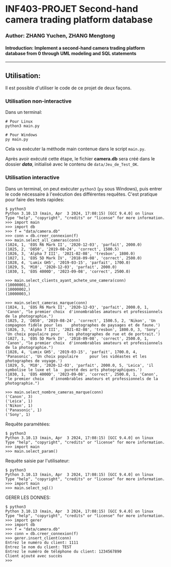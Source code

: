 # INF403-PROJET Second-hand camera trading platform database
### Author: ZHANG Yuchen, ZHANG Mengtong
  
#### Introduction: Implement a second-hand camera trading platform database from 0 through UML modeling and SQL statements  

---
## Utilisation:

Il est possible d'utiliser le code de ce projet de deux façons.

### Utilisation non-interactive

Dans un terminal:

    # Pour Linux
    python3 main.py

    # Pour Windows
    py main.py

Cela va exécuter la méthode main contenue dans le script `main.py`.

Après avoir exécuté cette étape, le fichier **camera.db** sera créé dans le dossier ***data***, initialisé avec le contenu de `data/Jeu_de_Test_OK`.

### Utilisation interactive

Dans un terminal, on peut exécuter `python3` (`py` sous Windows), puis entrer
le code nécessaire à l'exécution des différentes requêtes. C'est pratique pour
faire des tests rapides:

    $ python3
    Python 3.10.13 (main, Apr  3 2024, 17:08:15) [GCC 9.4.0] on linux
    Type "help", "copyright", "credits" or "license" for more information.
    >>> import main
    >>> import db
    >>> f = "data/camera.db"
    >>> conn = db.creer_connexion(f)
    >>> main.select_all_cameras(conn)
    (1024, 1, 'EOS R6 Mark II', '2020-12-03', 'parfait', 2000.0)
    (1025, 2, 'D850', '2019-08-24', 'correct', 1500.5)
    (1026, 3, 'Alpha 7 III', '2021-02-08', 'tresbon', 1800.0)
    (1027, 1, 'EOS 5D Mark IV', '2018-09-08', 'correct', 2500.0)
    (1028, 4, 'Lumix GH5', '2019-03-15', 'parfait', 1700.0)
    (1029, 5, 'M10', '2020-12-03', 'parfait', 2000.0)
    (1030, 1, 'EOS 4000D', '2023-09-08', 'correct', 2500.0)

    >>> main.select_clients_ayant_achete_une_camera(conn)
    (10000001,)
    (10000002,)
    (10000003,)

    >>> main.select_cameras_marque(conn)
    (1024, 1, 'EOS R6 Mark II', '2020-12-03', 'parfait', 2000.0, 1, 'Canon', "le premier choix  d'innombrables amateurs et professionnels de la photographie.")
    (1025, 2, 'D850', '2019-08-24', 'correct', 1500.5, 2, 'Nikon', 'Un compagnon fidèle pour les    photographes de paysages et de faune.')
    (1026, 3, 'Alpha 7 III', '2021-02-08', 'tresbon', 1800.0, 3, 'Sony', 'Un choix populaire pour   les photographes de rue et de portrait.')
    (1027, 1, 'EOS 5D Mark IV', '2018-09-08', 'correct', 2500.0, 1, 'Canon', "le premier choix  d'innombrables amateurs et professionnels de la photographie.")
    (1028, 4, 'Lumix GH5', '2019-03-15', 'parfait', 1700.0, 4, 'Panasonic', 'Un choix populaire     pour les vidéastes et les photographes de voyage.')
    (1029, 5, 'M10', '2020-12-03', 'parfait', 2000.0, 5, 'Leica', 'il symbolise le luxe et la   pureté des arts photographiques.')
    (1030, 1, 'EOS 4000D', '2023-09-08', 'correct', 2500.0, 1, 'Canon', "le premier choix   d'innombrables amateurs et professionnels de la photographie.")

    >>> main.select_nombre_cameras_marque(conn)
    ('Canon', 3)
    ('Leica', 1)
    ('Nikon', 1)
    ('Panasonic', 1)
    ('Sony', 1)


Requête paramétées: 

    $ python3
    Python 3.10.13 (main, Apr  3 2024, 17:08:15) [GCC 9.4.0] on linux
    Type "help", "copyright", "credits" or "license" for more information.
    >>> import main
    >>> main.select_param()

Requête saisie par l'utilisateur:

    $ python3
    Python 3.10.13 (main, Apr  3 2024, 17:08:15) [GCC 9.4.0] on linux
    Type "help", "copyright", "credits" or "license" for more information.
    >>> import main
    >>> main.select_sql()

GERER LES DONNES:

    $ python3
    Python 3.10.13 (main, Apr  3 2024, 17:08:15) [GCC 9.4.0] on linux
    Type "help", "copyright", "credits" or "license" for more information.
    >>> import gerer
    >>> import db
    >>> f = "data/camera.db"
    >>> conn = db.creer_connexion(f)
    >>> gerer.insert_client(conn)
    Entrez le numéro du client: 1111
    Entrez le nom du client: TEST
    Entrez le numéro de téléphone du client: 1234567890
    Client ajouté avec succès
    >>>